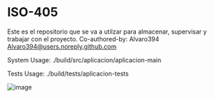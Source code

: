 # ISO-405
Este es el repositorio que se va a utilzar para almacenar, supervisar y trabajar con el proyecto.
Co-authored-by: Alvaro394 <Alvaro394@users.noreply.github.com>

System Usage: ./build/src/aplicacion/aplicacion-main

Tests Usage: ./build/tests/aplicacion-tests


![image](https://github.com/user-attachments/assets/ba72ff19-9b15-4a2e-ba49-91498522d107)
